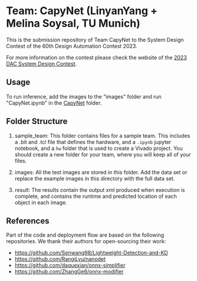 # Team: CapyNet (LinyanYang + Melina Soysal, TU Munich)

This is the submission repository of Team CapyNet to the System Design Contest of the 60th Design Automation Contest 2023.

For more information on the contest please check the website of the [2023 DAC System Design Contest](https://dac-sdc.github.io/2023/).

## Usage

To run inference, add the images to the "images" folder and run "CapyNet.ipynb" in the [CapyNet](/CapyNet/) folder.

## Folder Structure

1. sample_team: This folder contains files for a sample team.  This includes a <teamname>.bit and <teamname>.tcl file that defines the hardware, and a `.ipynb` jupyter notebook, and a `hw` folder that is used to create a Vivado project.  You should create a new folder for your team, where you will keep all of your files.

2. images: All the test images are stored in this folder.  Add the data set or replace the example images in this directory with the full data set.

3. result: The results contain the output xml produced when execution is complete, and contains the runtime and predicted location of each object in each image.

## References
Part of the code and deployment flow are based on the following repositories. We thank their authors for open-sourcing their work:

* https://github.com/Senwang98/Lightweight-Detection-and-KD
* https://github.com/RangiLyu/nanodet
* https://github.com/daquexian/onnx-simplifier
* https://github.com/ZhangGe6/onnx-modifier

